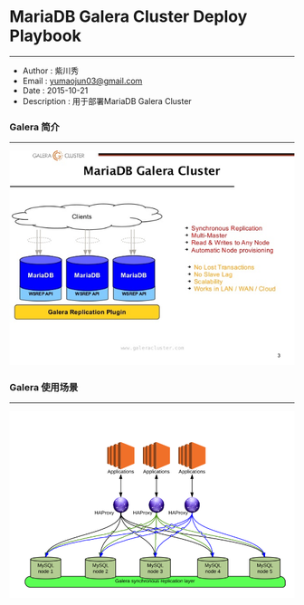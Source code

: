 # MariaDB Galera Cluster Deploy Playbook

---

- Author      : 紫川秀
- Email       : yumaojun03@gmail.com
- Date        : 2015-10-21
- Description : 用于部署MariaDB Galera Cluster


### Galera 简介

---

![Alt text](images/mariadb-galera-cluster.jpg "Galera Cluster")




### Galera 使用场景

---

![Alt text](images/galera-and-proxy.png "Galera And Proxy")

